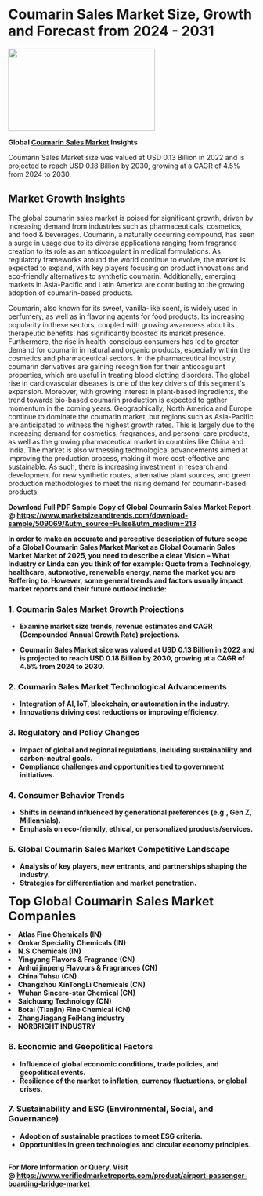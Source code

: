 <H1>Coumarin Sales Market Size, Growth and Forecast from 2024 - 2031</H1><img class="aligncenter size-medium wp-image-584254" src="https://thirdeyenews.in/wp-content/uploads/2024/09/Global-Market-Research-300x168.jpeg" alt="" width="300" height="168" /><p><strong>Global&nbsp;<a href="https://www.marketsizeandtrends.com/download-sample/509069/&amp;utm_source=Pulse&amp;utm_medium=213">Coumarin Sales Market</a> Insights</strong></p><p>Coumarin Sales Market size was valued at USD 0.13 Billion in 2022 and is projected to reach USD 0.18 Billion by 2030, growing at a CAGR of 4.5% from 2024 to 2030.</p><p><h2>Market Growth Insights</h2> <p>The global coumarin sales market is poised for significant growth, driven by increasing demand from industries such as pharmaceuticals, cosmetics, and food & beverages. Coumarin, a naturally occurring compound, has seen a surge in usage due to its diverse applications ranging from fragrance creation to its role as an anticoagulant in medical formulations. As regulatory frameworks around the world continue to evolve, the market is expected to expand, with key players focusing on product innovations and eco-friendly alternatives to synthetic coumarin. Additionally, emerging markets in Asia-Pacific and Latin America are contributing to the growing adoption of coumarin-based products.</p> <p><strong></strong></p> <p>Coumarin, also known for its sweet, vanilla-like scent, is widely used in perfumery, as well as in flavoring agents for food products. Its increasing popularity in these sectors, coupled with growing awareness about its therapeutic benefits, has significantly boosted its market presence. Furthermore, the rise in health-conscious consumers has led to greater demand for coumarin in natural and organic products, especially within the cosmetics and pharmaceutical sectors. In the pharmaceutical industry, coumarin derivatives are gaining recognition for their anticoagulant properties, which are useful in treating blood clotting disorders. The global rise in cardiovascular diseases is one of the key drivers of this segment's expansion. Moreover, with growing interest in plant-based ingredients, the trend towards bio-based coumarin production is expected to gather momentum in the coming years. Geographically, North America and Europe continue to dominate the coumarin market, but regions such as Asia-Pacific are anticipated to witness the highest growth rates. This is largely due to the increasing demand for cosmetics, fragrances, and personal care products, as well as the growing pharmaceutical market in countries like China and India. The market is also witnessing technological advancements aimed at improving the production process, making it more cost-effective and sustainable. As such, there is increasing investment in research and development for new synthetic routes, alternative plant sources, and green production methodologies to meet the rising demand for coumarin-based products. <strong></p><p><span class=""><strong>Download Full PDF Sample Copy of Global Coumarin Sales Market Report</strong> @ <a href="https://www.marketsizeandtrends.com/download-sample/509069/&amp;utm_source=Pulse&amp;utm_medium=213" target="_blank">https://www.marketsizeandtrends.com/download-sample/509069/&amp;utm_source=Pulse&amp;utm_medium=213</a></span></p><p>In order to make an accurate and perceptive description of future scope of a Global&nbsp;Coumarin Sales Market Market as Global&nbsp;Coumarin Sales Market Market of 2025, you need to describe a clear Vision &ndash; What Industry or Linda can you think of for example: Quote from a Technology, healthcare, automotive, renewable energy, name the market you are Reffering to. However, some general trends and factors usually impact market reports and their future outlook include:</p><h3>1.&nbsp;<strong>Coumarin Sales Market Growth Projections</strong></h3><ul><li>Examine market size trends, revenue estimates and CAGR (Compounded Annual Growth Rate) projections.</li><li><p>Coumarin Sales Market size was valued at USD 0.13 Billion in 2022 and is projected to reach USD 0.18 Billion by 2030, growing at a CAGR of 4.5% from 2024 to 2030.</p></li></ul><h3>2.&nbsp;<strong>Coumarin Sales Market Technological Advancements</strong></h3><ul><li>Integration of AI, IoT, blockchain, or automation in the industry.</li><li>Innovations driving cost reductions or improving efficiency.</li></ul><h3>3.&nbsp;<strong>Regulatory and Policy Changes</strong></h3><ul><li>Impact of global and regional regulations, including sustainability and carbon-neutral goals.</li><li>Compliance challenges and opportunities tied to government initiatives.</li></ul><h3>4.&nbsp;<strong>Consumer Behavior Trends</strong></h3><ul><li>Shifts in demand influenced by generational preferences (e.g., Gen Z, Millennials).</li><li>Emphasis on eco-friendly, ethical, or personalized products/services.</li></ul><h3>5.&nbsp;<strong>Global Coumarin Sales Market Competitive Landscape</strong></h3><ul><li>Analysis of key players, new entrants, and partnerships shaping the industry.</li><li>Strategies for differentiation and market penetration.</li></ul><p data-pm-slice="1 1 []"><span style="color: inherit; font-family: inherit; font-size: 25px;">Top Global Coumarin Sales Market Companies</span></p><div class="" data-test-id=""><p><li>Atlas Fine Chemicals (IN)</li><li> Omkar Speciality Chemicals (IN)</li><li> N.S.Chemicals (IN)</li><li> Yingyang Flavors & Fragrance (CN)</li><li> Anhui jinpeng Flavours & Fragrances (CN)</li><li> China Tuhsu (CN)</li><li> Changzhou XinTongLi Chemicals (CN)</li><li> Wuhan Sincere-star Chemical (CN)</li><li> Saichuang Technology (CN)</li><li> Botai (Tianjin) Fine Chemical (CN)</li><li> ZhangJiagang FeiHang industry</li><li> NORBRIGHT INDUSTRY</li></p></div><h3>6.&nbsp;<strong>Economic and Geopolitical Factors</strong></h3><ul><li>Influence of global economic conditions, trade policies, and geopolitical events.</li><li>Resilience of the market to inflation, currency fluctuations, or global crises.</li></ul><h3>7.&nbsp;<strong>Sustainability and ESG (Environmental, Social, and Governance)</strong></h3><ul><li>Adoption of sustainable practices to meet ESG criteria.</li><li>Opportunities in green technologies and circular economy principles.</li></ul><h2><strong style="font-size: 14px;">For More Information or Query, Visit @&nbsp;</strong><a style="background-color: #ffffff; font-size: 14px;" href="https://www.marketsizeandtrends.com/report/coumarin-sales-market/" target="_blank">https://www.verifiedmarketreports.com/product/airport-passenger-boarding-bridge-market</a></h2>
